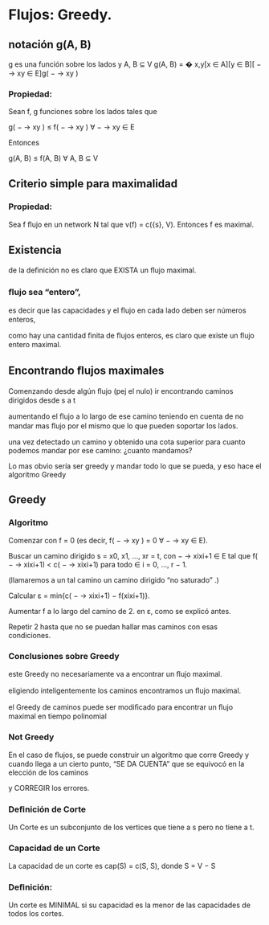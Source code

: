 # Flujos: Greedy.

## notación g(A, B)

g es una función sobre los lados y A, B  $\subseteq$  V
g(A, B) = � x,y[x  $\in$  A][y  $\in$  B][  $-$ → xy  $\in$  E]g(  $-$ → xy )


### Propiedad:

Sean f, g funciones sobre los lados tales que

g(  $-$ → xy )  $\leq$  f(  $-$ → xy )  $\forall$   $-$ → xy  $\in$  E

Entonces

g(A, B)  $\leq$  f(A, B)  $\forall$ A, B  $\subseteq$  V


## Criterio simple para maximalidad


### Propiedad:

Sea f ﬂujo en un network N tal que v(f) = c({s}, V). Entonces f es maximal.


## Existencia

de la deﬁnición no es claro que EXISTA un ﬂujo maximal.


### ﬂujo sea “entero”,
es decir que las capacidades y el ﬂujo en cada lado deben ser números enteros,

como hay una cantidad ﬁnita de ﬂujos enteros, es claro que existe un ﬂujo entero maximal.


## Encontrando ﬂujos maximales

Comenzando desde algún ﬂujo (pej el nulo) ir encontrando caminos dirigidos desde s a t

aumentando el ﬂujo a lo largo de ese camino teniendo en cuenta de no mandar mas ﬂujo por el mismo que lo que pueden soportar los lados.

una vez detectado un camino y obtenido una cota superior para cuanto podemos mandar por ese camino: ¿cuanto mandamos?

Lo mas obvio sería ser greedy y mandar todo lo que se pueda, y eso hace el algoritmo Greedy


## Greedy


### Algoritmo

Comenzar con f = 0 (es decir, f(  $-$ → xy ) = 0 $\forall$   $-$ → xy  $\in$  E).

Buscar un camino dirigido s = x0, x1, ..., xr = t, con
  $-$ → xixi+1  $\in$  E tal que f(  $-$ → xixi+1) < c(  $-$ → xixi+1) para todo
 $\in$  i = 0, ..., r  $-$  1.

(llamaremos a un tal camino un camino dirigido “no saturado” .)

Calcular ε = min{c(  $-$ → xixi+1)  $-$  f(xixi+1)}.

Aumentar f a lo largo del camino de 2. en ε, como se explicó antes.

Repetir 2 hasta que no se puedan hallar mas caminos con esas condiciones.


### Conclusiones sobre Greedy

este Greedy no necesariamente va a encontrar un ﬂujo maximal.

eligiendo inteligentemente los caminos encontramos un ﬂujo maximal.

el Greedy de caminos puede ser modiﬁcado para encontrar un ﬂujo maximal en tiempo polinomial


### Not Greedy

En el caso de ﬂujos, se puede construir un algoritmo que corre Greedy y cuando llega a un cierto punto, “SE DA CUENTA” que se equivocó en la elección de los caminos

y CORREGIR los errores.


### Deﬁnición de Corte

Un Corte es un subconjunto de los vertices que tiene a s pero no tiene a t.


### Capacidad de un Corte

La capacidad de un corte es cap(S) = c(S, S), donde S = V  $-$  S


### Deﬁnición:
Un corte es MINIMAL si su capacidad es la menor de las capacidades de todos los cortes.
